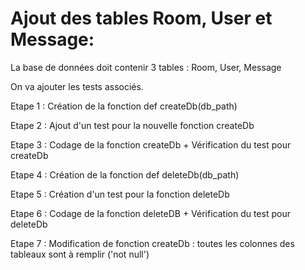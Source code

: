 # Ajout des tables Room, User et Message:

La base de données doit contenir 3 tables : Room, User, Message

On va ajouter les tests associés.

Etape 1 :
Création de la fonction def createDb(db_path)

Etape 2 : 
Ajout d'un test pour la nouvelle fonction createDb

Etape 3 :
Codage de la fonction createDb + Vérification du test pour createDb

Etape 4 :
Création de la fonction def deleteDb(db_path)

Etape 5 :
Création d'un test pour la fonction deleteDb

Etape 6 :
Codage de la fonction deleteDB  + Vérification du test pour deleteDb

Etape 7 :
Modification de fonction createDb : toutes les colonnes  des tableaux sont à remplir ('not null')
